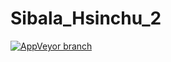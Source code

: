 # Sibala_Hsinchu_2

[![AppVeyor branch](https://img.shields.io/appveyor/ci/hatelove/sibala-hsinchu-2/master.svg)](https://ci.appveyor.com/project/hatelove/sibala-hsinchu-2/branch/master)
